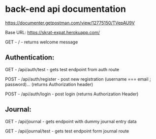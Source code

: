 # back-end api documentation

https://documenter.getpostman.com/view/12775150/TVepAU9V

Base URL: https://skrat-expat.herokuapp.com/

GET - / - returns welcome message

## Authentication:

GET - /api/auth/test - gets test endpoint from auth route

POST - /api/auth/register - post new registration (username === email ; password)... (returns Authorization header) 

POST - /api/auth/login - post login (returns Authorization Header)

## Journal:

GET - /api/journal - gets endpoint with dummy journal entry data

GET - /api/journal/test - gets test endpoint form journal route
